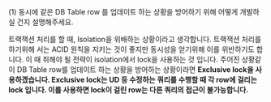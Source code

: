 (1) 동시에 같은 DB Table row 를 업데이트 하는 상황을 방어하기 위해 어떻게 개발하실 건지 설명해주세요.

트랙잭션 처리를 할 때, Isolation을 위배하는 상황이라고 생각합니다. 트랙잭션 처리를 하기위해  서는 ACID 원칙을 지키는 것이 좋지만 동시성을 얻기위해 이를 위반하기도 합니다. 이 때 취해야 될 전략이 isolation에서 lock을 사용하는 것 입니다.
주어진 상황같이 DB Table row를 업데이트 하는 상황을 방어하는 상황이라면 **Exclusive lock을 사용하겠습니다. Exclusive lock는 UD 등 수정하는 쿼리를 수행할 때  각 row에 걸리는 lock 입니다. 이를 사용하면 lock이 걸린 row는 다른 쿼리의 접근이 불가능합니다.**
